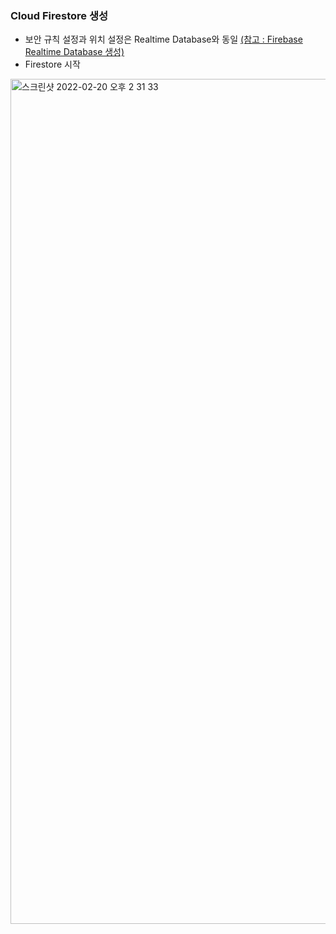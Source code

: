 ### Cloud Firestore 생성
  - 보안 규칙 설정과 위치 설정은 Realtime Database와 동일 [(참고 : Firebase Realtime Database 생성)](https://github.com/Gyubin0302/Firebase/blob/main/Firebase%20Database/Firebase%20Realtime%20Database/Firebase%20Realtime%20Database%20%EC%83%9D%EC%84%B1.md)
  - Firestore 시작
  <img width="1352" alt="스크린샷 2022-02-20 오후 2 31 33" src="https://user-images.githubusercontent.com/67041069/154829930-714779b6-f91b-4ba7-8bba-6c37623d4ea3.png">
